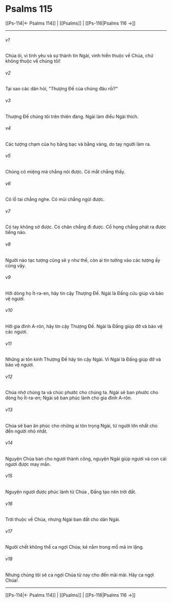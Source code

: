 # Psalms 115

[[Ps-114|← Psalms 114]] | [[Psalms]] | [[Ps-116|Psalms 116 →]]
***



###### v1 
Chúa ôi, vì tình yêu và sự thành tín Ngài, vinh hiển thuộc về Chúa, chứ không thuộc về chúng tôi! 

###### v2 
Tại sao các dân hỏi, "Thượng Đế của chúng đâu rồi?" 

###### v3 
Thượng Đế chúng tôi trên thiên đàng. Ngài làm điều Ngài thích. 

###### v4 
Các tượng chạm của họ bằng bạc và bằng vàng, do tay người làm ra. 

###### v5 
Chúng có miệng mà chẳng nói được. Có mắt chẳng thấy. 

###### v6 
Có lỗ tai chẳng nghe. Có mũi chẳng ngửi được. 

###### v7 
Có tay không sờ được. Có chân chẳng đi được. Cổ họng chẳng phát ra được tiếng nào. 

###### v8 
Người nào tạc tượng cũng sẽ y như thế, còn ai tin tưởng vào các tượng ấy cũng vậy. 

###### v9 
Hỡi dòng họ Ít-ra-en, hãy tin cậy Thượng Đế. Ngài là Đấng cứu giúp và bảo vệ ngươi. 

###### v10 
Hỡi gia đình A-rôn, hãy tin cậy Thượng Đế. Ngài là Đấng giúp đỡ và bảo vệ các ngươi. 

###### v11 
Những ai tôn kính Thượng Đế hãy tin cậy Ngài. Vì Ngài là Đấng giúp đỡ và bảo vệ ngươi. 

###### v12 
Chúa nhớ chúng ta và chúc phước cho chúng ta. Ngài sẽ ban phước cho dòng họ Ít-ra-en; Ngài sẽ ban phúc lành cho gia đình A-rôn. 

###### v13 
Chúa sẽ ban ân phúc cho những ai tôn trọng Ngài, từ người lớn nhất cho đến người nhỏ nhất. 

###### v14 
Nguyện Chúa ban cho ngươi thành công, nguyện Ngài giúp ngươi và con cái ngươi được may mắn. 

###### v15 
Nguyện ngươi được phúc lành từ Chúa , Đấng tạo nên trời đất. 

###### v16 
Trời thuộc về Chúa, nhưng Ngài ban đất cho dân Ngài. 

###### v17 
Người chết không thể ca ngợi Chúa; kẻ nằm trong mồ mả im lặng. 

###### v18 
Nhưng chúng tôi sẽ ca ngợi Chúa từ nay cho đến mãi mãi. Hãy ca ngợi Chúa!

***
[[Ps-114|← Psalms 114]] | [[Psalms]] | [[Ps-116|Psalms 116 →]]
